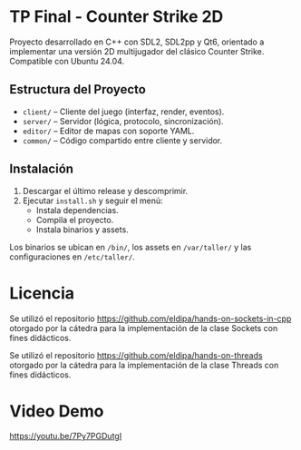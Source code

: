 # TP Final - Counter Strike 2D

Proyecto desarrollado en C++ con SDL2, SDL2pp y Qt6, orientado a implementar una versión 2D multijugador del clásico Counter Strike. Compatible con Ubuntu 24.04.

## Estructura del Proyecto

- `client/` – Cliente del juego (interfaz, render, eventos).
- `server/` – Servidor (lógica, protocolo, sincronización).
- `editor/` – Editor de mapas con soporte YAML.
- `common/` – Código compartido entre cliente y servidor.

## Instalación

1. Descargar el último release y descomprimir.
2. Ejecutar `install.sh` y seguir el menú:
   - Instala dependencias.
   - Compila el proyecto.
   - Instala binarios y assets.

Los binarios se ubican en `/bin/`, los assets en `/var/taller/` y las configuraciones en `/etc/taller/`.

# Licencia

Se utilizó el repositorio https://github.com/eldipa/hands-on-sockets-in-cpp otorgado por la cátedra para la implementación de la clase Sockets con fines didácticos.

Se utilizó el repositorio https://github.com/eldipa/hands-on-threads otorgado por la cátedra para la implementación de la clase Threads con fines didácticos.

# Video Demo
https://youtu.be/7Py7PGDutgI 